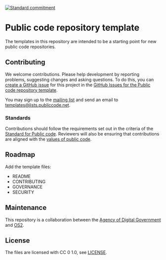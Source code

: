 <!--
SPDX-FileCopyrightText: 2023 Public code repository template authors https://github.com/public-code-templates/public-code-repository-template/blob/main/AUTHORS.md
SPDX-License-Identifier: CC0-1.0
-->

[![Standard commitment](https://raw.githubusercontent.com/publiccodenet/standard/develop/assets/standard-for-public-code-commitment.svg)](#standards)

# Public code repository template

The templates in this repository are intended to be a starting point for new public code repositories.

## Contributing

We welcome contributions.
Please help development by reporting problems, suggesting changes and asking questions.
To do this, you can [create a GitHub issue](https://docs.github.com/en/issues/tracking-your-work-with-issues/creating-an-issue) for this project in the [GitHub Issues for the Public code repository template](https://github.com/public-code-templates/public-code-repository-template/issues).

You may sign up to the [mailing list](https://lists.publiccode.net/mailman/postorius/lists/templates.lists.publiccode.net/) and send an email to
[templates@lists.publiccode.net](mailto:templates@lists.publiccode.net).

### Standards

Contributions should follow the requirements set out in the criteria of the [Standard for Public code](https://standard.publiccode.net/).
Reviewers will also be ensuring that contributions are aligned with the [values of public code](https://standard.publiccode.net/introduction.html#values-of-public-code).

## Roadmap

Add the template files:

* README
* CONTRIBUTING
* GOVERNANCE
* SECURITY

## Maintenance

This repository is a collaboration between the [Agency of Digital Government](https://github.com/diggsweden) and [OS2](https://github.com/OS2offdig).

## License

The files are licensed with CC 0 1.0, see [LICENSE](LICENSE).
